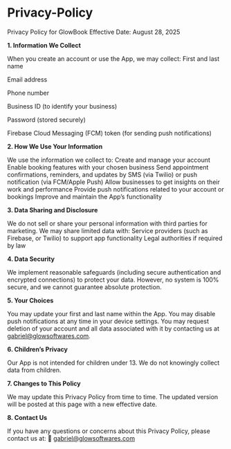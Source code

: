 # Privacy-Policy
Privacy Policy for GlowBook
Effective Date: August 28, 2025


**1. Information We Collect**

When you create an account or use the App, we may collect: 
First and last name

Email address

Phone number

Business ID (to identify your business)

Password (stored securely)

Firebase Cloud Messaging (FCM) token (for sending push notifications)


**2. How We Use Your Information**

We use the information we collect to:
Create and manage your account
Enable booking features with your chosen business
Send appointment confirmations, reminders, and updates by SMS (via Twilio) or push notification (via FCM/Apple Push)
Allow businesses to get insights on their work and performance
Provide push notifications related to your account or bookings
Improve and maintain the App’s functionality


**3. Data Sharing and Disclosure**

We do not sell or share your personal information with third parties for marketing.
We may share limited data with:
Service providers (such as Firebase, or Twilio) to support app functionality
Legal authorities if required by law


**4. Data Security**

We implement reasonable safeguards (including secure authentication and encrypted connections) to protect your data. However, no system is 100% secure, and we cannot guarantee absolute protection.


**5. Your Choices**

You may update your first and last name within the App.
You may disable push notifications at any time in your device settings.
You may request deletion of your account and all data associated with it by contacting us at gabriel@glowsoftwares.com.


**6. Children’s Privacy**

Our App is not intended for children under 13. We do not knowingly collect data from children.


**7. Changes to This Policy**

We may update this Privacy Policy from time to time. The updated version will be posted at this page with a new effective date.


**8. Contact Us**

If you have any questions or concerns about this Privacy Policy, please contact us at:
📧 gabriel@glowsoftwares.com
